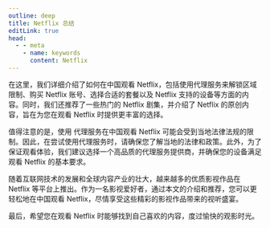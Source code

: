 ```yaml
---
outline: deep
title: Netflix 总结
editLink: true
head:
  - - meta
    - name: keywords
      content: Netflix
---
```

在这里，我们详细介绍了如何在中国观看 Netflix，包括使用代理服务来解锁区域限制、购买 Netflix 账号、选择合适的套餐以及 Netflix 支持的设备等方面的内容。同时，我们还推荐了一些热门的 Netflix 剧集，并介绍了 Netflix 的原创内容，旨在为您在观看 Netflix 时提供更丰富的选择。

值得注意的是，使用 代理服务在中国观看 Netflix 可能会受到当地法律法规的限制。因此，在尝试使用代理服务时，请确保您了解当地的法律和政策。此外，为了保证观看体验，我们建议选择一个高品质的代理服务提供商，并确保您的设备满足观看 Netflix 的基本要求。

随着互联网技术的发展和全球内容产业的壮大，越来越多的优质影视作品在 Netflix 等平台上推出。作为一名影视爱好者，通过本文的介绍和推荐，您可以更轻松地在中国观看 Netflix，尽情享受这些精彩的影视作品带来的视听盛宴。

最后，希望您在观看 Netflix 时能够找到自己喜欢的内容，度过愉快的观影时光。